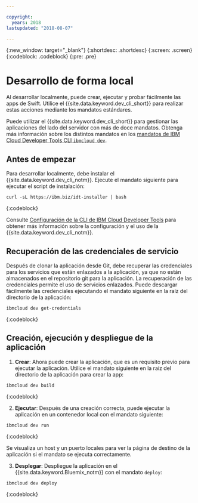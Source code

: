 ```yaml
---

copyright:
  years: 2018
lastupdated: "2018-08-07"

---
```

{:new_window: target="_blank"}
{:shortdesc: .shortdesc}
{:screen: .screen}
{:codeblock: .codeblock}
{:pre: .pre}

# Desarrollo de forma local

Al desarrollar localmente, puede crear, ejecutar y probar fácilmente las apps de Swift. Utilice el {{site.data.keyword.dev_cli_short}} para realizar estas acciones mediante los mandatos estándares. 

Puede utilizar el {{site.data.keyword.dev_cli_short}} para gestionar las aplicaciones del lado del servidor con más de doce mandatos. Obtenga más información sobre los distintos mandatos en los [mandatos de IBM Cloud Developer Tools CLI `ibmcloud dev`](/docs/cli/idt/commands.html).

## Antes de empezar

Para desarrollar localmente, debe instalar el {{site.data.keyword.dev_cli_notm}}. Ejecute el mandato siguiente para ejecutar el script de instalación:
```
curl -sL https://ibm.biz/idt-installer | bash
```
{:codeblock}

Consulte [Configuración de la CLI de IBM Cloud Developer Tools](/docs/cli/idt/setting_up_idt.html) para obtener más información sobre la configuración y el uso de la {{site.data.keyword.dev_cli_notm}}.

## Recuperación de las credenciales de servicio

Después de clonar la aplicación desde Git, debe recuperar las credenciales para los servicios que están enlazados a la aplicación, ya que no están almacenados en el repositorio git para la aplicación. La recuperación de las credenciales permite el uso de servicios enlazados. Puede descargar fácilmente las credenciales ejecutando el mandato siguiente en la raíz del directorio de la aplicación:
```
ibmcloud dev get-credentials
```
{:codeblock}

## Creación, ejecución y despliegue de la aplicación

1. **Crear**: Ahora puede crear la aplicación, que es un requisito previo para ejecutar la aplicación.
  Utilice el mandato siguiente en la raíz del directorio de la aplicación para crear la app:
  ```
  ibmcloud dev build
  ```
  {:codeblock}

2. **Ejecutar**: Después de una creación correcta, puede ejecutar la aplicación en un contenedor local con el mandato siguiente:
  ```
  ibmcloud dev run
  ```
  {:codeblock}

  Se visualiza un host y un puerto locales para ver la página de destino de la aplicación si el mandato se ejecuta correctamente.

3. **Desplegar**: Despliegue la aplicación en el {{site.data.keyword.Bluemix_notm}} con el mandato `deploy`:
  ```
  ibmcloud dev deploy
  ```
  {:codeblock}
